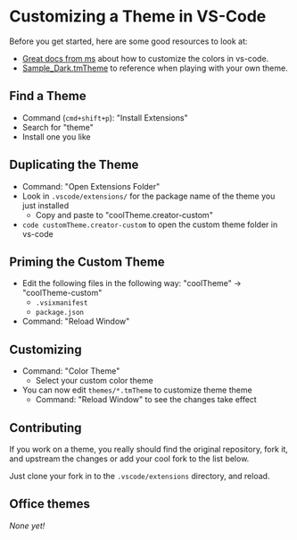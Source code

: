 # Customizing a Theme in VS-Code

Before you get started, here are some good resources to look at:

- [Great docs from ms](https://code.visualstudio.com/Docs/customization/themes) about how to customize the colors in vs-code.
- [Sample_Dark.tmTheme](https://github.com/Microsoft/vscode-extension-samples/blob/master/theme-sample/Sample_Dark.tmTheme) to reference when playing with your own theme.

## Find a Theme

- Command (`cmd+shift+p`): "Install Extensions"
- Search for "theme"
- Install one you like


## Duplicating the Theme

- Command: "Open Extensions Folder"
- Look in `.vscode/extensions/` for the package name of the theme you just installed
  - Copy and paste to "coolTheme.creator-custom"
- `code customTheme.creator-custom` to open the custom theme folder in vs-code


## Priming the Custom Theme

- Edit the following files in the following way: "coolTheme" -> "coolTheme-custom"
  - `.vsixmanifest`
  - `package.json`
- Command: "Reload Window"


## Customizing

- Command: "Color Theme"
  - Select your custom color theme
- You can now edit `themes/*.tmTheme` to customize theme theme
  - Command: "Reload Window" to see the changes take effect


## Contributing

If you work on a theme, you really should find the original repository, fork it, and upstream the changes or add your cool fork to the list below.

Just clone your fork in to the `.vscode/extensions` directory, and reload.


## Office themes

_None yet!_

